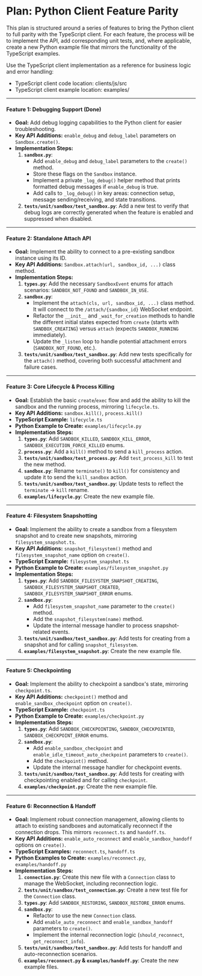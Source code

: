 # Plan: Python Client Feature Parity

This plan is structured around a series of features to bring the Python client to full parity with the TypeScript client. For each feature, the process will be to implement the API, add corresponding unit tests, and, where applicable, create a new Python example file that mirrors the functionality of the TypeScript examples.

Use the TypeScript client implementation as a reference for business logic and error handling:
- TypeScript client code location: clients/js/src
- TypeScript client example location: examples/

---

#### **Feature 1: Debugging Support (Done)**
*   **Goal:** Add debug logging capabilities to the Python client for easier troubleshooting.
*   **Key API Additions:** `enable_debug` and `debug_label` parameters on `Sandbox.create()`.
*   **Implementation Steps:**
    1.  **`sandbox.py`**:
        *   Add `enable_debug` and `debug_label` parameters to the `create()` method.
        *   Store these flags on the `Sandbox` instance.
        *   Implement a private `_log_debug()` helper method that prints formatted debug messages if `enable_debug` is true.
        *   Add calls to `_log_debug()` in key areas: connection setup, message sending/receiving, and state transitions.
    2.  **`tests/unit/sandbox/test_sandbox.py`**: Add a new test to verify that debug logs are correctly generated when the feature is enabled and suppressed when disabled.

---

#### **Feature 2: Standalone Attach API**
*   **Goal:** Implement the ability to connect to a pre-existing sandbox instance using its ID.
*   **Key API Additions:** `Sandbox.attach(url, sandbox_id, ...)` class method.
*   **Implementation Steps:**
    1.  **`types.py`**: Add the necessary `SandboxEvent` enums for attach scenarios: `SANDBOX_NOT_FOUND` and `SANDBOX_IN_USE`.
    2.  **`sandbox.py`**:
        *   Implement the `attach(cls, url, sandbox_id, ...)` class method. It will connect to the `/attach/{sandbox_id}` WebSocket endpoint.
        *   Refactor the `__init__` and `_wait_for_creation` methods to handle the different initial states expected from `create` (starts with `SANDBOX_CREATING`) versus `attach` (expects `SANDBOX_RUNNING` immediately).
        *   Update the `_listen` loop to handle potential attachment errors (`SANDBOX_NOT_FOUND`, etc.).
    3.  **`tests/unit/sandbox/test_sandbox.py`**: Add new tests specifically for the `attach()` method, covering both successful attachment and failure cases.

---

#### **Feature 3: Core Lifecycle & Process Killing**
*   **Goal:** Establish the basic `create`/`exec` flow and add the ability to kill the sandbox and the running process, mirroring `lifecycle.ts`.
*   **Key API Additions:** `sandbox.kill()`, `process.kill()`
*   **TypeScript Example:** `lifecycle.ts`
*   **Python Example to Create:** `examples/lifecycle.py`
*   **Implementation Steps:**
    1.  **`types.py`**: Add `SANDBOX_KILLED`, `SANDBOX_KILL_ERROR`, `SANDBOX_EXECUTION_FORCE_KILLED` enums.
    2.  **`process.py`**: Add a `kill()` method to send a `kill_process` action.
    3.  **`tests/unit/sandbox/test_process.py`**: Add `test_process_kill` to test the new method.
    4.  **`sandbox.py`**: Rename `terminate()` to `kill()` for consistency and update it to send the `kill_sandbox` action.
    5.  **`tests/unit/sandbox/test_sandbox.py`**: Update tests to reflect the `terminate` -> `kill` rename.
    6.  **`examples/lifecycle.py`**: Create the new example file.

---

#### **Feature 4: Filesystem Snapshotting**
*   **Goal:** Implement the ability to create a sandbox from a filesystem snapshot and to create new snapshots, mirroring `filesystem_snapshot.ts`.
*   **Key API Additions:** `snapshot_filesystem()` method and `filesystem_snapshot_name` option on `create()`.
*   **TypeScript Example:** `filesystem_snapshot.ts`
*   **Python Example to Create:** `examples/filesystem_snapshot.py`
*   **Implementation Steps:**
    1.  **`types.py`**: Add `SANDBOX_FILESYSTEM_SNAPSHOT_CREATING`, `SANDBOX_FILESYSTEM_SNAPSHOT_CREATED`, `SANDBOX_FILESYSTEM_SNAPSHOT_ERROR` enums.
    2.  **`sandbox.py`**:
        *   Add `filesystem_snapshot_name` parameter to the `create()` method.
        *   Add the `snapshot_filesystem(name)` method.
        *   Update the internal message handler to process snapshot-related events.
    3.  **`tests/unit/sandbox/test_sandbox.py`**: Add tests for creating from a snapshot and for calling `snapshot_filesystem`.
    4.  **`examples/filesystem_snapshot.py`**: Create the new example file.

---

#### **Feature 5: Checkpointing**
*   **Goal:** Implement the ability to checkpoint a sandbox's state, mirroring `checkpoint.ts`.
*   **Key API Additions:** `checkpoint()` method and `enable_sandbox_checkpoint` option on `create()`.
*   **TypeScript Example:** `checkpoint.ts`
*   **Python Example to Create:** `examples/checkpoint.py`
*   **Implementation Steps:**
    1.  **`types.py`**: Add `SANDBOX_CHECKPOINTING`, `SANDBOX_CHECKPOINTED`, `SANDBOX_CHECKPOINT_ERROR` enums.
    2.  **`sandbox.py`**:
        *   Add `enable_sandbox_checkpoint` and `enable_idle_timeout_auto_checkpoint` parameters to `create()`.
        *   Add the `checkpoint()` method.
        *   Update the internal message handler for checkpoint events.
    3.  **`tests/unit/sandbox/test_sandbox.py`**: Add tests for creating with checkpointing enabled and for calling `checkpoint`.
    4.  **`examples/checkpoint.py`**: Create the new example file.

---

#### **Feature 6: Reconnection & Handoff**
*   **Goal:** Implement robust connection management, allowing clients to attach to existing sandboxes and automatically reconnect if the connection drops. This mirrors `reconnect.ts` and `handoff.ts`.
*   **Key API Additions:** `enable_auto_reconnect` and `enable_sandbox_handoff` options on `create()`.
*   **TypeScript Examples:** `reconnect.ts`, `handoff.ts`
*   **Python Examples to Create:** `examples/reconnect.py`, `examples/handoff.py`
*   **Implementation Steps:**
    1.  **`connection.py`**: Create this new file with a `Connection` class to manage the WebSocket, including reconnection logic.
    2.  **`tests/unit/sandbox/test_connection.py`**: Create a new test file for the `Connection` class.
    3.  **`types.py`**: Add `SANDBOX_RESTORING`, `SANDBOX_RESTORE_ERROR` enums.
    4.  **`sandbox.py`**:
        *   Refactor to use the new `Connection` class.
        *   Add `enable_auto_reconnect` and `enable_sandbox_handoff` parameters to `create()`.
        *   Implement the internal reconnection logic (`should_reconnect`, `get_reconnect_info`).
    5.  **`tests/unit/sandbox/test_sandbox.py`**: Add tests for handoff and auto-reconnection scenarios.
    6.  **`examples/reconnect.py` & `examples/handoff.py`**: Create the new example files.
